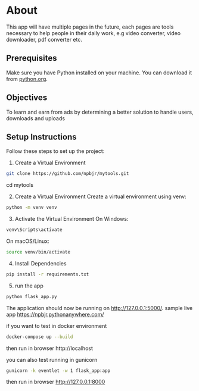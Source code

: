 # About
This app will have multiple pages in the future, each pages are tools necessary to help people in their daily work, e.g video converter, video downloader, pdf converter etc.

## Prerequisites

Make sure you have Python installed on your machine. You can download it from [python.org](https://www.python.org/downloads/).

## Objectives

To learn and earn from ads by determining a better solution to handle users, downloads and uploads

## Setup Instructions

Follow these steps to set up the project:

1. Create a Virtual Environment
   
```bash
git clone https://github.com/npbjr/mytools.git
```
cd mytools


2. Create a Virtual Environment
Create a virtual environment using venv:

```bash
python -m venv venv
```
3. Activate the Virtual Environment
On Windows:

```bash
venv\Scripts\activate
```
On macOS/Linux:

```bash
source venv/bin/activate
```
4. Install Dependencies

```bash
pip install -r requirements.txt
```
5. run the app

```bash
python flask_app.py
```
The application should now be running on http://127.0.0.1:5000/.
sample live app https://npbjr.pythonanywhere.com/


if you want to test in docker environment
```bash
docker-compose up --build
```
then run in browser http://localhost

you can also test running in gunicorn
```bash
gunicorn -k eventlet -w 1 flask_app:app
```
then run in browser http://127.0.0.1:8000



